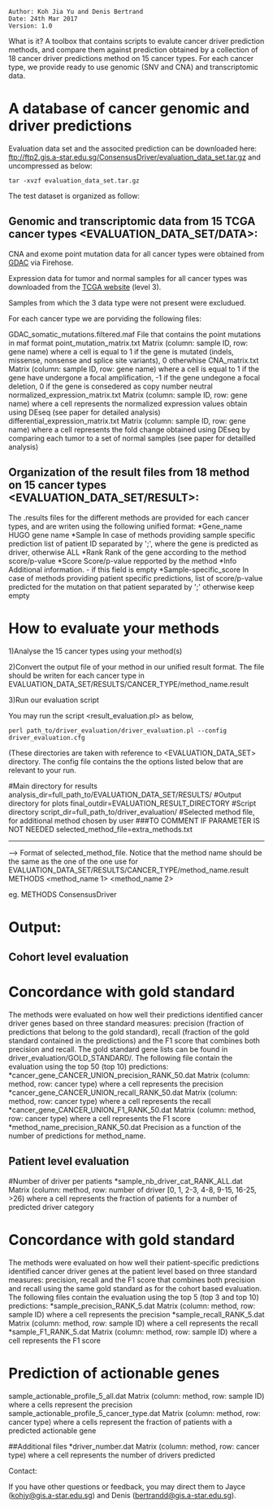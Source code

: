 

	Author: Koh Jia Yu and Denis Bertrand
	Date: 24th Mar 2017
	Version: 1.0


What is it?
A toolbox that contains scripts to evalute cancer driver prediction methods, and compare them against prediction obtained by a collection of 18 cancer driver predictions method on 15 cancer types. 
For each cancer type, we provide ready to use genomic (SNV and CNA) and transcriptomic data.


# A database of cancer genomic and driver predictions

Evaluation data set and the associted prediction can be downloaded here: ftp://ftp2.gis.a-star.edu.sg/ConsensusDriver/evaluation_data_set.tar.gz and uncompressed as below:

	tar -xvzf evaluation_data_set.tar.gz

The test dataset is organized as follow:

## Genomic and transcriptomic data from 15 TCGA cancer types <EVALUATION_DATA_SET/DATA>:

CNA and exome point mutation data for all cancer types were obtained from [GDAC](https://gdac.broadinstitute.org) via Firehose. 

Expression data for tumor and normal samples for all cancer types was downloaded from the [TCGA website](https://tcga-data.nci.nih.gov) (level 3). 

Samples from which the 3 data type were not present were excludued.

For each cancer type we are porviding the following files:

GDAC_somatic_mutations.filtered.maf     File that contains the point mutations in maf format
point_mutation_matrix.txt               Matrix (column: sample ID, row: gene name) where a cell is equal to 1 if the gene is mutated (indels, missense, nonsense and splice site variants), 0 otherwhise
CNA_matrix.txt                          Matrix (column: sample ID, row: gene name) where a cell is equal to 1 if the gene have undergone a focal amplification, -1 if the gene undegone a focal deletion, 0 if the gene is consedered as copy number neutral
normalized_expression_matrix.txt        Matrix (column: sample ID, row: gene name) where a cell represents the normalized expression values obtain using DEseq (see paper for detailed analysis)
differential_expression_matrix.txt      Matrix (column: sample ID, row: gene name) where a cell represents the fold change obtained using DEseq by comparing each tumor to a set of normal samples (see paper for detailled analysis)

## Organization of the result files from 18 method on 15 cancer types <EVALUATION_DATA_SET/RESULT>:

The .results files for the different methods are provided for each cancer types, and are writen using the following unified format:
*Gene_name     HUGO gene name 
*Sample	       In case of methods providing sample specific prediction list of patient ID separated by ';', where the gene is predicted as driver, otherwise ALL
*Rank	       Rank of the gene according to the method score/p-value
*Score	       Score/p-value repported by the method
*Info	       Additional information. - if this field is empty
*Sample-specific_score	   In case of methods providing patient specific predictions, list of score/p-value predicted for the mutation on that patient separated by ';' otherwise keep empty


# How to evaluate your methods

1)Analyse the 15 cancer types using your method(s)

2)Convert the output file of your method in our unified result format. The file should be writen for each cancer type in EVALUATION_DATA_SET/RESULTS/CANCER_TYPE/method_name.result

3)Run our evaluation script

You may run the script <result_evaluation.pl> as below,

	perl path_to/driver_evaluation/driver_evaluation.pl --config driver_evaluation.cfg

(These directories are taken with reference to <EVALUATION_DATA_SET> directory.
The config file contains the the options listed below that are relevant to your run.

#Main directory for results
analysis_dir=full_path_to/EVALUATION_DATA_SET/RESULTS/
#Output directory for plots
final_outdir=EVALUATION_RESULT_DIRECTORY
#Script directory
script_dir=full_path_to/driver_evaluation/
#Selected method file, for additional method chosen by user          ###TO COMMENT IF PARAMETER IS NOT NEEDED
selected_method_file=extra_methods.txt

 ------------------------

--> Format of selected_method_file. Notice that the method name should be the same as the one of the one use for EVALUATION_DATA_SET/RESULTS/CANCER_TYPE/method_name.result
METHODS
<method_name 1>
<method_name 2>

eg.
METHODS
ConsensusDriver

# Output:
## Cohort level evaluation
# Concordance with gold standard
The methods were evaluated on how well their predictions identified cancer driver genes based on three standard measures: precision (fraction of predictions that belong to the gold standard), recall (fraction of the gold standard contained in the predictions) and the F1 score that combines both precision and recall. The gold standard gene lists can be found in driver_evaluation/GOLD_STANDARD/.
The following file contain the evaluation using the top 50 (top 10) predictions:
*cancer_gene_CANCER_UNION_precision_RANK_50.dat	 Matrix (column: method, row: cancer type) where a cell represents the precision
*cancer_gene_CANCER_UNION_recall_RANK_50.dat     Matrix (column: method, row: cancer type) where a cell represents the recall
*cancer_gene_CANCER_UNION_F1_RANK_50.dat         Matrix (column: method, row: cancer type) where a cell represents the F1 score
*method_name_precision_RANK_50.dat               Precision as a function of the number of predictions for method_name.

## Patient level evaluation

#Number of driver per patients
*sample_nb_driver_cat_RANK_ALL.dat      Matrix (column: method, row: number of driver [0, 1, 2-3, 4-8, 9-15, 16-25, >26) where a cell represents the fraction of patients for a number of predicted driver category

# Concordance with gold standard
The methods were evaluated on how well their patient-specific predictions identified cancer driver genes at the patient level based on three standard measures: precision, recall  and the F1 score that combines both precision and recall using the same gold standard as for the cohort based evaluation.
The following files contain the evaluation using the top 5 (top 3 and top 10) predictions:
*sample_precision_RANK_5.dat    Matrix (column: method, row: sample ID) where a cell represents the precision
*sample_recall_RANK_5.dat       Matrix (column: method, row: sample ID) where a cell represents the recall
*sample_F1_RANK_5.dat           Matrix (column: method, row: sample ID) where a cell represents the F1 score

# Prediction of actionable genes
sample_actionable_profile_5_all.dat              Matrix (column: method, row: sample ID) where a cells represent the precision
sample_actionable_profile_5_cancer_type.dat      Matrix (column: method, row: cancer type) where a cells represent the fraction of patients with a predicted actionable gene

##Additional files
*driver_number.dat        Matrix (column: method, row: cancer type) where a cell represents the number of drivers predicted

Contact:

If you have other questions or feedback, you may direct them to Jayce (kohjy@gis.a-star.edu.sg) and Denis (bertrandd@gis.a-star.edu.sg).



